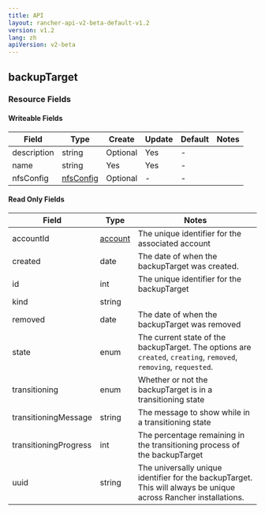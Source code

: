 ```yaml
---
title: API
layout: rancher-api-v2-beta-default-v1.2
version: v1.2
lang: zh
apiVersion: v2-beta
---
```


## backupTarget



### Resource Fields

#### Writeable Fields

Field | Type | Create | Update | Default | Notes
---|---|---|---|---|---
description | string | Optional | Yes | - | 
name | string | Yes | Yes | - | 
nfsConfig | [nfsConfig]({{site.baseurl}}/rancher/{{page.version}}/{{page.lang}}/api/{{page.apiVersion}}/api-resources/nfsConfig/) | Optional | - | - | 


#### Read Only Fields

Field | Type   | Notes
---|---|---
accountId | [account]({{site.baseurl}}/rancher/{{page.version}}/{{page.lang}}/api/{{page.apiVersion}}/api-resources/account/)  | The unique identifier for the associated account
created | date  | The date of when the backupTarget was created.
id | int  | The unique identifier for the backupTarget
kind | string  | 
removed | date  | The date of when the backupTarget was removed
state | enum  | The current state of the backupTarget. The options are `created`, `creating`, `removed`, `removing`, `requested`.
transitioning | enum  | Whether or not the backupTarget is in a transitioning state
transitioningMessage | string  | The message to show while in a transitioning state
transitioningProgress | int  | The percentage remaining in the transitioning process of the backupTarget
uuid | string  | The universally unique identifier for the backupTarget. This will always be unique across Rancher installations.


<br>
